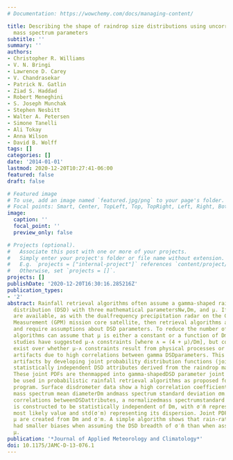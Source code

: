 ```yaml
---
# Documentation: https://wowchemy.com/docs/managing-content/

title: Describing the shape of raindrop size distributions using uncorrelated raindrop
  mass spectrum parameters
subtitle: ''
summary: ''
authors:
- Christopher R. Williams
- V. N. Bringi
- Lawrence D. Carey
- V. Chandrasekar
- Patrick N. Gatlin
- Ziad S. Haddad
- Robert Meneghini
- S. Joseph Munchak
- Stephen Nesbitt
- Walter A. Petersen
- Simone Tanelli
- Ali Tokay
- Anna Wilson
- David B. Wolff
tags: []
categories: []
date: '2014-01-01'
lastmod: 2020-12-20T10:27:41-06:00
featured: false
draft: false

# Featured image
# To use, add an image named `featured.jpg/png` to your page's folder.
# Focal points: Smart, Center, TopLeft, Top, TopRight, Left, Right, BottomLeft, Bottom, BottomRight.
image:
  caption: ''
  focal_point: ''
  preview_only: false

# Projects (optional).
#   Associate this post with one or more of your projects.
#   Simply enter your project's folder or file name without extension.
#   E.g. `projects = ["internal-project"]` references `content/project/deep-learning/index.md`.
#   Otherwise, set `projects = []`.
projects: []
publishDate: '2020-12-20T16:30:16.285216Z'
publication_types:
- '2'
abstract: Rainfall retrieval algorithms often assume a gamma-shaped raindrop size
  distribution (DSD) with three mathematical parametersNw,Dm, and μ. If only two independentmeasurements
  are available, as with the dualfrequency precipitation radar on the Global Precipitation
  Measurement (GPM) mission core satellite, then retrieval algorithms are underconstrained
  and require assumptions about DSD parameters. To reduce the number of free parameters,
  algorithms can assume that μ is either a constant or a function of Dm. Previous
  studies have suggested μ-∧ constraints [where ∧ = (4 + μ)/Dm], but controversies
  exist over whether μ-∧ constraints result from physical processes or mathematical
  artifacts due to high correlations between gamma DSDparameters. This study avoidsmathematical
  artifacts by developing joint probability distribution functions (joint PDFs) of
  statistically independent DSD attributes derived from the raindrop mass spectrum.
  These joint PDFs are thenmapped into gamma-shapedDSD parameter joint PDFs that can
  be used in probabilistic rainfall retrieval algorithms as proposed for the GPM satellite
  program. Surface disdrometer data show a high correlation coefficient between the
  mass spectrum mean diameterDm andmass spectrum standard deviation σm. To remove
  correlations betweenDSDattributes, a normalizedmass spectrumstandard deviation σ′m
  is constructed to be statistically independent of Dm, with σ′m̄ representing the
  most likely value and std(σ′m) representing its dispersion. Joint PDFs of Dm and
  μ are created from Dm and σ′m. A simple algorithm shows that rain-rate estimates
  had smaller biases when assuming the DSD breadth of σ′m̄ than when assuming a constant
  μ.
publication: '*Journal of Applied Meteorology and Climatology*'
doi: 10.1175/JAMC-D-13-076.1
---
```

